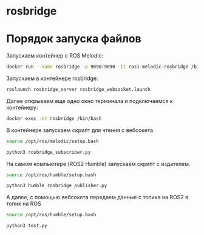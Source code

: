 # **rosbridge**

#  Порядок запуска файлов

Запускаем контейнер с ROS Melodic:
```bash
docker run --name rosbridge -p 9090:9090 -it ros1-melodic-rosbridge /bin/bash
```

Запускаем в контейнере rosbridge:
```bash
roslaunch rosbridge_server rosbridge_websocket.launch

```

Далее открываем еще одно окно терминала и подключаемся к контейнеру:
```bash
docker exec -it rosbridge /bin/bash

```

В контейнере запускаем скрипт для чтения с вебсокета
```bash
source /opt/ros/melodic/setup.bash

python3 rosbridge_subscriber.py

```

На самом компьютере (ROS2 Humble) запускаем скрипт с издателем.
```bash
source /opt/ros/humble/setup.bash

python3 humble_rosbridge_publisher.py

```
А далее, с помощью вебсокета передаем данные с топика на ROS2 в топик на ROS

```bash
source /opt/ros/humble/setup.bash

python3 test.py

```